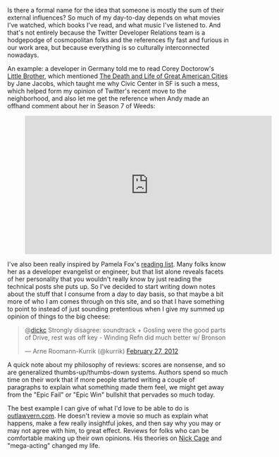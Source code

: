 [1]: http://www.pamelafox.org/readinglist
[2]: http://outlawvern.com/
[3]: http://outlawvern.com/2009/12/18/vampires-kiss/
[4]: http://www.amazon.com/Little-Brother-ebook/dp/B003X27L7M
[5]: http://www.amazon.com/American-Cities-Anniversary-Modern-Library/dp/0679644334

Is there a formal name for the idea that someone is mostly the sum of their
external influences?  So much of my day-to-day depends on what movies I've
watched, which books I've read, and what music I've listened to.  And that's
not entirely because the Twitter Developer Relations team is a hodgepodge of
cosmopolitan folks and the references fly fast and furious in our work area,
but because everything is so culturally interconnected nowadays.

<!--BREAK-->

An example: a developer in Germany told me to read Corey Doctorow's [Little
Brother][4], which mentioned [The Death and Life of Great American Cities][5]
by Jane Jacobs, which taught me why Civic Center in SF is such a mess, which
helped form my opinion of Twitter's recent move to the neighborhood, and also
let me get the reference when Andy made an offhand comment about her in Season
7 of Weeds:

<div class="roomanna-centered">
  <figure class="roomanna-figure">
    <iframe width="560" height="315" src="http://www.youtube.com/embed/pBcIphFHzaU"
      frameborder="0" allowfullscreen></iframe>
  </figure>
</div>

I've also been really inspired by Pamela Fox's [reading list][1].  Many folks
know her as a developer evangelist or engineer, but that list alone reveals
facets of her personality that you wouldn't really know by just reading the
technical posts she puts up.  So I've decided to start writing down notes about
the stuff that I consume from a day to day basis, so that maybe a bit more of
who I am comes through on this site, and so that I have something to point to
instead of just sounding pretentious when I give my summed up opinion of things
to the big cheese:

<blockquote class="twitter-tweet tw-align-center"
  data-in-reply-to="174227772477145089">
  <p>@<a href="https://twitter.com/dickc">dickc</a> Strongly disagree:
  soundtrack + Gosling were the good parts of Drive, rest was off key - Winding
  Refn did much better w/ Bronson</p>
  &mdash; Arne Roomann-Kurrik (@kurrik)
  <a href="https://twitter.com/kurrik/status/174235509470666754"
    data-datetime="2012-02-27T20:52:37+00:00">February 27, 2012</a>
</blockquote>

A quick note about my philosophy of reviews: scores are nonsense, and so are
generalized thumbs-up/thumbs-down systems.  Authors spend so much time on their
work that if more people started writing a couple of paragraphs to explain what
something made them feel, we might get away from the "Epic Fail" or "Epic Win"
bullshit that pervades so much today.

The best example I can give of what I'd love to be able to do is
[outlawvern.com][2].  He doesn't review a movie so much as explain what
happens, make a few really insightful jokes, and then say why you may or may
not agree with him, to great effect.  Reviews for folks who can be comfortable
making up their own opinions.  His theories on [Nick Cage][3] and "mega-acting"
changed my life.
